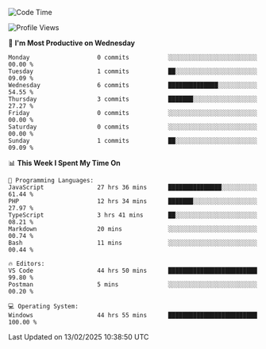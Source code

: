 <!--START_SECTION:waka-->
![Code Time](http://img.shields.io/badge/Code%20Time-4%2C074%20hrs%2057%20mins-blue)

![Profile Views](http://img.shields.io/badge/Profile%20Views-0-blue)

📅 **I'm Most Productive on Wednesday** 

```text
Monday                   0 commits           ░░░░░░░░░░░░░░░░░░░░░░░░░   00.00 % 
Tuesday                  1 commits           ██░░░░░░░░░░░░░░░░░░░░░░░   09.09 % 
Wednesday                6 commits           ██████████████░░░░░░░░░░░   54.55 % 
Thursday                 3 commits           ███████░░░░░░░░░░░░░░░░░░   27.27 % 
Friday                   0 commits           ░░░░░░░░░░░░░░░░░░░░░░░░░   00.00 % 
Saturday                 0 commits           ░░░░░░░░░░░░░░░░░░░░░░░░░   00.00 % 
Sunday                   1 commits           ██░░░░░░░░░░░░░░░░░░░░░░░   09.09 % 
```


📊 **This Week I Spent My Time On** 

```text
💬 Programming Languages: 
JavaScript               27 hrs 36 mins      ███████████████░░░░░░░░░░   61.44 % 
PHP                      12 hrs 34 mins      ███████░░░░░░░░░░░░░░░░░░   27.97 % 
TypeScript               3 hrs 41 mins       ██░░░░░░░░░░░░░░░░░░░░░░░   08.21 % 
Markdown                 20 mins             ░░░░░░░░░░░░░░░░░░░░░░░░░   00.74 % 
Bash                     11 mins             ░░░░░░░░░░░░░░░░░░░░░░░░░   00.44 % 

🔥 Editors: 
VS Code                  44 hrs 50 mins      █████████████████████████   99.80 % 
Postman                  5 mins              ░░░░░░░░░░░░░░░░░░░░░░░░░   00.20 % 

💻 Operating System: 
Windows                  44 hrs 55 mins      █████████████████████████   100.00 % 
```


 Last Updated on 13/02/2025 10:38:50 UTC
<!--END_SECTION:waka-->
